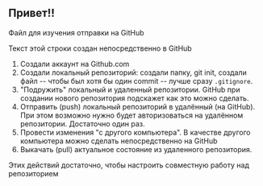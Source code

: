 ## Привет!!
Файл для изучения отправки на GitHub

Текст этой строки создан непосредственно в GitHub

1. Создали аккаунт на Github.com
2. Создали локальный репозиторий: создали папку, git init, создали файл -- чтобы был хотя бы один commit -- лучше сразу `.gitignore`.
3. "Подружить" локальный и удаленный репозитории. GitHub при создании нового репозитория подскажет как это можно сделать.
4. Отправить (push) локальный репозиторий в удалённый (на GitHub). При этом возможно нужно будет авторизоваться на удалённом репозитории. Достаточно один раз.
5. Провести изменения "с другого компьютера". В качестве другого компьютера можно сделать непосредственно на GitHub
6. Выкачать (pull) актуальное состояние из удаленного репозитория.

Этих действий достаточно, чтобы настроить совместную работу над репозиторием

